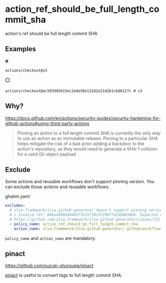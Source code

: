 # action_ref_should_be_full_length_commit_sha

action's ref should be full length commit SHA

## Examples

:x:

```
actions/checkout@v3
```

⭕

```
actions/checkout@ac593985615ec2ede58e132d2e21d2b1cbd6127c # v3
```

## Why?

https://docs.github.com/en/actions/security-guides/security-hardening-for-github-actions#using-third-party-actions

> Pinning an action to a full length commit SHA is currently the only way to use an action as an immutable release.
> Pinning to a particular SHA helps mitigate the risk of a bad actor adding a backdoor to the action's repository, as they would need to generate a SHA-1 collision for a valid Git object payload

## Exclude

Some actions and reusable workflows don't support pinning version.
You can exclude those actions and reusable workflows.

ghalint.yaml

```yaml
excludes:
  # slsa-framework/slsa-github-generator doesn't support pinning version
  # > Invalid ref: 68bad40844440577b33778c9f29077a3388838e9. Expected ref of the form refs/tags/vX.Y.Z
  # https://github.com/slsa-framework/slsa-github-generator/issues/722
  - policy_name: action_ref_should_be_full_length_commit_sha
    action_name: slsa-framework/slsa-github-generator/.github/workflows/generator_generic_slsa3.yml
```

`policy_name` and `action_name` are mandatory.

## pinact

https://github.com/suzuki-shunsuke/pinact

[pinact](https://github.com/suzuki-shunsuke/pinact) is useful to convert tags to full length commit SHA.
